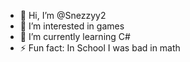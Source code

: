 - 👋 Hi, I’m @Snezzyy2
- 👀 I’m interested in games
- 🌱 I’m currently learning C#
- ⚡ Fun fact: In School I was bad in math 
